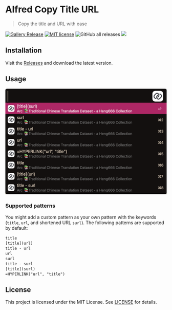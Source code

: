 # Alfred Copy Title URL
> Copy the title and URL with ease

[![Gallery Release](https://github.com/cage1016/alfred-copy-title-url/actions/workflows/release.yml/badge.svg)](https://github.com/cage1016/alfred-copy-title-url/actions/workflows/release.yml)
[![MIT license](https://img.shields.io/badge/License-MIT-blue.svg)](https://lbesson.mit-license.org/)
![GitHub all releases](https://img.shields.io/github/downloads/cage1016/alfred-copy-title-url/total)
![](https://img.shields.io/badge/Alfred-5-blueviolet)

## Installation
Visit the [Releases](https://github.com/cage1016/alfred-copy-title-url/releases) and download the latest version.

## Usage

![](./screenshots/1.png)

### Supported patterns
You might add a custom pattern as your own pattern with the keywords (`title`, `url`, and shortened URL `surl`). The following patterns are supported by default:
```
title
[title](url)
title - url
url
surl
title - surl
[title](surl)
=HYPERLINK("url", "title")
```

## License
This project is licensed under the MIT License. See [LICENSE](LICENSE) for details.